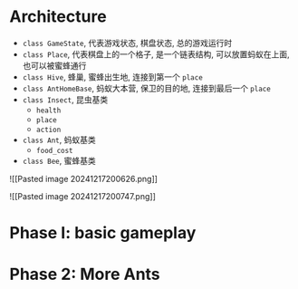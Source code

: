 
# Architecture
- `class GameState`, 代表游戏状态, 棋盘状态, 总的游戏运行时
- `class Place`, 代表棋盘上的一个格子, 是一个链表结构, 可以放置蚂蚁在上面, 也可以被蜜蜂通行
- `class Hive`, 蜂巢, 蜜蜂出生地, 连接到第一个 `place`
- `class AntHomeBase`, 蚂蚁大本营, 保卫的目的地, 连接到最后一个 `place`
- `class Insect`, 昆虫基类
	- `health`
	- `place`
	- `action`
- `class Ant`, 蚂蚁基类
	- `food_cost`
- `class Bee`, 蜜蜂基类

![[Pasted image 20241217200626.png]]

![[Pasted image 20241217200747.png]]


# Phase I: basic gameplay


# Phase 2: More Ants

